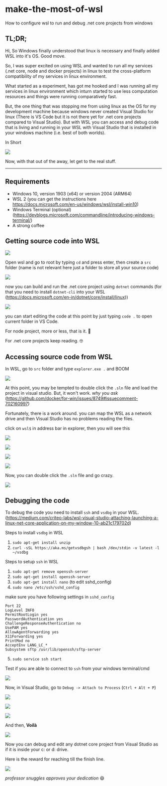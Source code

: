 # make-the-most-of-wsl
How to configure wsl to run and debug .net core projects from windows

## TL;DR;
Hi, 
So Windows finally understood that linux is necessary and finally added WSL into it's OS. Good move.


So, I was super excited on using WSL and wanted to run all my services (.net core, node and docker projects) in linux to test the cross-platform compatibility of my services in linux environment.


What started as a experiment, has got me hooked and I was running all my services in linux environment which inturn started to use less computation resources and things were running comparatively fast.


But, the one thing that was stopping me from using linux as the OS for my development machine because windows never created Visual Studio for linux (There is VS Code but it is not there yet for .net core projects compared to Visual Studio). But with WSL you can access and debug code that is living and running in your WSL with Visual Studio that is installed in your windows machine (i.e. best of both worlds). 

In Short

![](images/in_short.png)

Now, with that out of the away, let get to the real stuff.

___
## Requirements

* Windows 10, version 1903 (x64) or version 2004 (ARM64)
* WSL 2 (you can get the instructions here https://docs.microsoft.com/en-us/windows/wsl/install-win10)
* Windows Terminal (optional) (https://devblogs.microsoft.com/commandline/introducing-windows-terminal/)
* A strong coffee


## Getting source code into WSL

![](images/wsl_init.png)

Open wsl and go to root by typing `cd` and press enter, then create a `src` folder (name is not relevant here just a folder to store all your source code)

![](images/git_clone.png)

now you can build and run the .net core project using `dotnet` commands (for that you need to install `dotnet-cli` into your WSL (https://docs.microsoft.com/en-in/dotnet/core/install/linux))

![](images/dotnet_run.png)

you can start editing the code at this point by just typing `code .` to open current folder in VS Code.

For node project, more or less, that is it. 🎉

For .net core projects keep reading. 🤓


## Accessing source code from WSL

In WSL, go to `src` folder and type `explorer.exe .` and BOOM

![](images/code_navigation.png)

At this point, you may be tempted to double click the `.sln` file and load the project in visual studio. But, it won't work. _why you ask_ (https://github.com/docker/for-win/issues/8749#issuecomment-702160997)

Fortunately, there is a work around. you can map the WSL as a network drive and then Visual Studio has no problems reading the files.

click on `wsl$` in address bar in explorer, then you will see this

![](images/map_network_drive.png)

![](images/map_network_drive_dialog.png)

![](images/wsl_drive.png)

![](images/map_network_drive_code.png)

Now, you can double click the `.sln` file and go crazy.

![](images/code_in_vs.png)


## Debugging the code

To debug the code you need to install `ssh` and `vsdbg` in your WSL. (https://medium.com/criteo-labs/wsl-visual-studio-attaching-launching-a-linux-net-core-application-on-my-window-10-ab21c179702d)

Steps to install `vsdbg` in WSL
1. `sudo apt-get install unzip`
2. `curl -sSL https://aka.ms/getvsdbgsh | bash /dev/stdin -v latest -l ~/vsdbg`


Steps to setup `ssh` in WSL
1. `sudo apt-get remove openssh-server`
2. `sudo apt-get install openssh-server`
3. `sudo apt-get install nano` (to edit sshd_config)
4. `sudo nano /etc/ssh/sshd_config`

make sure you have following settings in `sshd_config`
```
Port 22
LogLevel INFO
PermitRootLogin yes
PasswordAuthentication yes
ChallengeResponseAuthentication no
UsePAM yes
AllowAgentForwarding yes
X11Forwarding yes
PrintMod no
AcceptEnv LANG_LC_*
Subsystem sftp /usr/lib/openssh/sftp-server
```

5. `sudo service ssh start`

Test if you are able to connect to `ssh` from your windows terminal/cmd 

![](images/ssh_test.png)

Now, in Visual Studio, go to `Debug -> Attach to Process` (`Ctrl + Alt + P`)

![](images/ssh_connect.png)

![](images/ssh_process.png)

![](images/attach_to_process.png)

And then, __Voilà__

![](images/debugging.png)

Now you can debug and edit any dotnet core project from Visual Studio as if it is inside your c: or d: drive.

Here is the reward for reaching till the finish line.

![](images/nerd_cat.png)

_professor snuggles approves your dedication_ 😄
